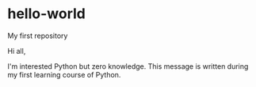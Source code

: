 # hello-world
My first repository

Hi all,

I'm interested Python but zero knowledge. This message is written during my first learning course of Python.
